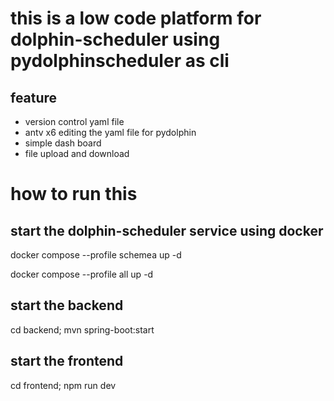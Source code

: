 # this is a low code platform for dolphin-scheduler using pydolphinscheduler as cli 

## feature

- version control yaml file
- antv x6 editing the yaml file for pydolphin
- simple dash board
- file upload and download
  

# how to run this 

## start the dolphin-scheduler service using docker 

docker compose --profile schemea up -d

docker compose --profile all up -d

## start the backend

cd backend; mvn spring-boot:start

## start the frontend

cd frontend; npm run dev